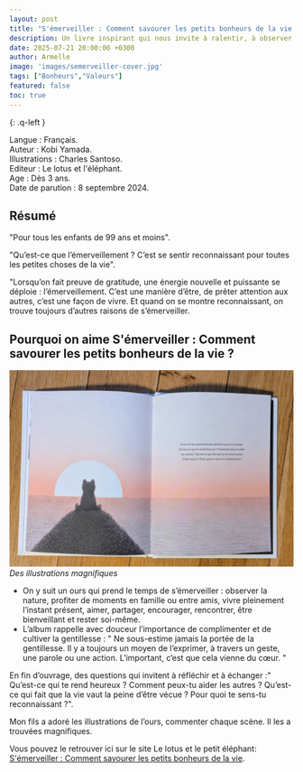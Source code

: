 ```yaml
---
layout: post
title: "S'émerveiller : Comment savourer les petits bonheurs de la vie ? de Kobi Yamada et Charles Santoso." 
description: Un livre inspirant qui nous invite à ralentir, à observer ce qui nous entoure et à apprécier l'instant présent. 
date: 2025-07-21 20:00:00 +0300
author: Armelle
image: 'images/semerveiller-cover.jpg'
tags: ["Bonheurs","Valeurs"]
featured: false
toc: true
---
```


{: .q-left }

Langue : Français.    
Auteur : Kobi Yamada.     
Illustrations : Charles Santoso.                       
Editeur : Le lotus et l'éléphant.                 
Age : Dès 3 ans.                             
Date de parution : 8 septembre 2024.        

## Résumé

"Pour tous les enfants de 99 ans et moins".

"Qu’est-ce que l’émerveillement ? C’est se sentir reconnaissant pour toutes les petites choses de la vie".

"Lorsqu’on fait preuve de gratitude, une énergie nouvelle et puissante se déploie : l’émerveillement. C’est une manière d’être, de prêter attention aux autres, c’est une façon de vivre. Et quand on se montre reconnaissant, on trouve toujours d’autres raisons de s’émerveiller.

## Pourquoi on aime S'émerveiller : Comment savourer les petits bonheurs de la vie ?

![Des illustrations magnifiques](images/semerveiller-int.jpg)
*Des illustrations magnifiques*
- On y suit un ours qui prend le temps de s’émerveiller : observer la nature, profiter de moments en famille ou entre amis, vivre pleinement l’instant présent, aimer, partager, encourager, rencontrer, être bienveillant et rester soi-même.
- L’album rappelle avec douceur l’importance de complimenter et de cultiver la gentillesse :
" Ne sous-estime jamais la portée de la gentillesse. Il y a toujours un moyen de l’exprimer, à travers un geste, une parole ou une action. L’important, c’est que cela vienne du cœur. "

En fin d’ouvrage, des questions qui invitent à réfléchir et à échanger :" Qu’est-ce qui te rend heureux ? Comment peux-tu aider les autres ? Qu’est-ce qui fait que la vie vaut la peine d’être vécue ? Pour quoi te sens-tu reconnaissant ?".

Mon fils a adoré les illustrations de l’ours, commenter chaque scène. Il les a trouvées magnifiques.

Vous pouvez le retrouver ici sur  le site Le lotus et le petit éléphant: [S'émerveiller : Comment savourer les petits bonheurs de la vie](https://www.lelotusetlelephant.com/produit/62551/9782017230243/s-emerveiller).



